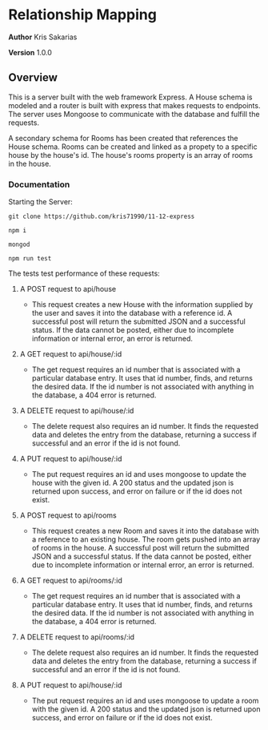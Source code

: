 # Relationship Mapping

**Author** Kris Sakarias

**Version** 1.0.0 

## Overview
This is a server built with the web framework Express. A House schema is modeled and a router is built with express that makes requests to endpoints. The server uses Mongoose to communicate with the database and fulfill the requests. 

A secondary schema for Rooms has been created that references the House schema. Rooms can be created and linked as a propety to a specific house by the house's id. The house's rooms property is an array of rooms in the house.

### Documentation
Starting the Server:

```
git clone https://github.com/kris71990/11-12-express

npm i

mongod

npm run test
```

The tests test performance of these requests:

1. A POST request to api/house
    - This request creates a new House with the information supplied by the user and saves it into the database with a reference id. A successful post will return the submitted JSON and a successful status. If the data cannot be posted, either due to incomplete information or internal error, an error is returned.

2. A GET request to api/house/:id
    - The get request requires an id number that is associated with a particular database entry. It uses that id number, finds, and returns the desired data. If the id number is not associated with anything in the database, a 404 error is returned.

3. A DELETE request to api/house/:id
    - The delete request also requires an id number. It finds the requested data and deletes the entry from the database, returning a success if successful and an error if the id is not found.

4. A PUT request to api/house/:id
    - The put request requires an id and uses mongoose to update the house with the given id. A 200 status and the updated json is returned upon success, and error on failure or if the id does not exist.

5. A POST request to api/rooms
    - This request creates a new Room and saves it into the database with a reference to an existing house. The room gets pushed into an array of rooms in the house. A successful post will return the submitted JSON and a successful status. If the data cannot be posted, either due to incomplete information or internal error, an error is returned.

6. A GET request to api/rooms/:id
    - The get request requires an id number that is associated with a particular database entry. It uses that id number, finds, and returns the desired data. If the id number is not associated with anything in the database, a 404 error is returned.

7. A DELETE request to api/rooms/:id
    - The delete request also requires an id number. It finds the requested data and deletes the entry from the database, returning a success if successful and an error if the id is not found.

8. A PUT request to api/house/:id
    - The put request requires an id and uses mongoose to update a room with the given id. A 200 status and the updated json is returned upon success, and error on failure or if the id does not exist.